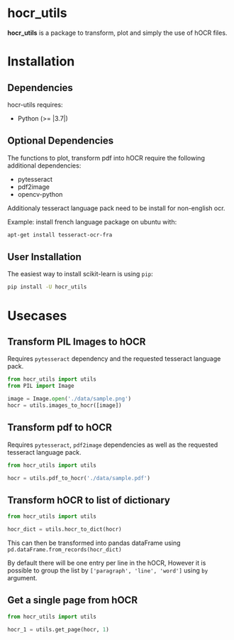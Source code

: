 # hocr_utils
**hocr_utils** is a package to transform, plot and simply the use of hOCR files.

# Installation

## Dependencies

hocr-utils requires:

- Python (>= |3.7|)

## Optional Dependencies

The functions to plot, transform pdf into hOCR require the following additional dependencies:

- pytesseract
- pdf2image
- opencv-python

Additionaly tesseract language pack need to be install for non-english ocr.

Example: install french language package on ubuntu with:

```bash
apt-get install tesseract-ocr-fra
```

## User Installation

The easiest way to install scikit-learn is using `pip`:

```bash
pip install -U hocr_utils

```
    
# Usecases

## Transform PIL Images to hOCR

Requires `pytesseract` dependency and the requested tesseract language pack.

```python
from hocr_utils import utils
from PIL import Image

image = Image.open('./data/sample.png')
hocr = utils.images_to_hocr([image])
```

## Transform pdf to hOCR

Requires `pytesseract`, `pdf2image` dependencies as well as the requested tesseract language pack.


```python
from hocr_utils import utils

hocr = utils.pdf_to_hocr('./data/sample.pdf')
```

## Transform hOCR to list of dictionary

```python
from hocr_utils import utils

hocr_dict = utils.hocr_to_dict(hocr)
```
This can then be transformed into pandas dataFrame using `pd.dataFrame.from_records(hocr_dict)`

By default there will be one entry per line in the hOCR, However it is possible to group the list by `['paragraph', 'line', 'word']` using `by` argument.

## Get a single page from hOCR

```python
from hocr_utils import utils

hocr_1 = utils.get_page(hocr, 1)
```